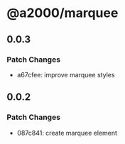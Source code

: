 # @a2000/marquee

## 0.0.3

### Patch Changes

- a67cfee: improve marquee styles

## 0.0.2

### Patch Changes

- 087c841: create marquee element
